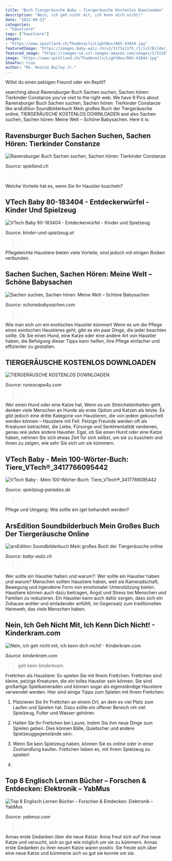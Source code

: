 ```yaml
---
title: "Buch Tiergeräusche Baby ~ Tiergeräusche Kostenlos Downloaden"
description: "Nein, ich geh nicht mit, ich kenn dich nicht!"
date: "2022-09-23"
categories:
- "haustiere"
tags: ["haustiere"]
images:
- "https://www.spielland.ch/Thumbnails/LightBox/RAV-43844.jpg"
featuredImage: "https://images.baby-walz.ch/v2/1175x1175_r1/iv2/Bilder/Artikelbilder/62/61/69/6261698/6261698_01/jpg/ars-edition-mein-grosses-buch-der-tiergeraeusche-p1552248-1.jpg"
featured_image: "https://images-na.ssl-images-amazon.com/images/I/51IAT2as-QL._SS336_.jpg"
image: "https://www.spielland.ch/Thumbnails/LightBox/RAV-43844.jpg"
ShowToc: true
author: "Ms. Rosina Bailey Jr."
---
```



Willst du einen pelzigen Freund oder ein Reptil?

	

		
searching about Ravensburger Buch Sachen suchen, Sachen hören: Tierkinder Constanze you've visit to the right web. We have 8 Pics about Ravensburger Buch Sachen suchen, Sachen hören: Tierkinder Constanze like arsEdition Soundbilderbuch Mein großes Buch der Tiergeräusche online, TIERGERÄUSCHE KOSTENLOS DOWNLOADEN and also Sachen suchen, Sachen hören: Meine Welt – Schöne Babysachen. Here it is:
		
    
## Ravensburger Buch Sachen Suchen, Sachen Hören: Tierkinder Constanze

<img loading=lazy src="https://www.spielland.ch/Thumbnails/LightBox/RAV-43844.jpg" onerror="this.onerror=null;this.src='https://tse4.mm.bing.net/th?id=OIP.e7AQO_WjIIgL4vyNFI1TzAHaFj&amp;pid=15.1';" alt="Ravensburger Buch Sachen suchen, Sachen hören: Tierkinder Constanze">

_Source: spielland.ch_

>. 

	

Welche Vorteile hat es, wenn Sie Ihr Haustier kuscheln?

    
## VTech Baby 80-183404 - Entdeckerwürfel - Kinder Und Spielzeug

<img loading=lazy src="https://images-na.ssl-images-amazon.com/images/I/51IAT2as-QL._SS336_.jpg" onerror="this.onerror=null;this.src='https://tse4.mm.bing.net/th?id=OIP.aIBJlUf8FAicAtT6XqbkTgAAAA&amp;pid=15.1';" alt="VTech Baby 80-183404 - Entdeckerwürfel - Kinder und Spielzeug">

_Source: kinder-und-spielzeug.at_

>. 

	

Pflegeleichte Haustiere bieten viele Vorteile, sind jedoch mit einigen Risiken verbunden.

    
## Sachen Suchen, Sachen Hören: Meine Welt – Schöne Babysachen

<img loading=lazy src="https://schonebabysachen.com/wp-content/uploads/2018/11/100814-3.jpg" onerror="this.onerror=null;this.src='https://tse3.mm.bing.net/th?id=OIP.nhzX-CCLnDkHp9BAeQWE_wAAAA&amp;pid=15.1';" alt="Sachen suchen, Sachen hören: Meine Welt – Schöne Babysachen">

_Source: schonebabysachen.com_

>. 

	

Wie man sich um ein exotisches Haustier kümmert
Wenn es um die Pflege eines exotischen Haustieres geht, gibt es ein paar Dinge, die jeder beachten sollte. Ob Sie einen Hund, eine Katze oder eine andere Art von Haustier haben, die Befolgung dieser Tipps kann helfen, ihre Pflege einfacher und effizienter zu gestalten.

    
## TIERGERÄUSCHE KOSTENLOS DOWNLOADEN

<img loading=lazy src="https://i.ytimg.com/vi/duRDxqZE4Z4/maxresdefault.jpg" onerror="this.onerror=null;this.src='https://tse3.mm.bing.net/th?id=OIP.m8-pJH3ftICFxdecCyEh5wHaEK&amp;pid=15.1';" alt="TIERGERÄUSCHE KOSTENLOS DOWNLOADEN">

_Source: runescape4u.com_

>. 

	

Wer einen Hund oder eine Katze hat,
Wenn es um Streicheleinheiten geht, denken viele Menschen an Hunde als erste Option und Katzen als letzte. Es gibt jedoch eine dritte Kategorie von Haustieren, die von jedem gekuschelt werden können – Haustiere mit Fell. Pelzige Freunde werden oft als Kreaturen betrachtet, die Liebe, Fürsorge und Sentimentalität verdienen, genau wie jedes andere Haustier. Egal, ob Sie einen Hund oder eine Katze haben, nehmen Sie sich etwas Zeit für sich selbst, um sie zu kuscheln und ihnen zu zeigen, wie sehr Sie sich um sie kümmern.

    
## VTech Baby - Mein 100-Wörter-Buch: Tiere_VTech®_3417766095442

<img loading=lazy src="https://spielzeug-paradies.de/332093-home_default/vtech-baby-mein-100-worter-buch-tierevtech3417766095442.jpg" onerror="this.onerror=null;this.src='https://tse4.mm.bing.net/th?id=OIP.V2wBlyW7D8AUkTc9xpwI2gAAAA&amp;pid=15.1';" alt="VTech Baby - Mein 100-Wörter-Buch: Tiere_VTech®_3417766095442">

_Source: spielzeug-paradies.de_

>. 

	

Pflege und Umgang: Wie sollte ein Igel behandelt werden?

    
## ArsEdition Soundbilderbuch Mein Großes Buch Der Tiergeräusche Online

<img loading=lazy src="https://images.baby-walz.ch/v2/1175x1175_r1/iv2/Bilder/Artikelbilder/62/61/69/6261698/6261698_01/jpg/ars-edition-mein-grosses-buch-der-tiergeraeusche-p1552248-1.jpg" onerror="this.onerror=null;this.src='https://tse2.mm.bing.net/th?id=OIP.PNTWzhlwVb2I7Sd3lTIueQHaHa&amp;pid=15.1';" alt="arsEdition Soundbilderbuch Mein großes Buch der Tiergeräusche online">

_Source: baby-walz.ch_

>. 

	

Wer sollte ein Haustier haben und warum?: Wer sollte ein Haustier haben und warum?
Menschen sollten Haustiere haben, weil sie Kameradschaft, Bewegung und irgendeine Form von emotionaler Unterstützung bieten. Haustiere können auch dazu beitragen, Angst und Stress bei Menschen und Familien zu reduzieren. Ein Haustier kann auch dafür sorgen, dass sich ein Zuhause wohler und einladender anfühlt, im Gegensatz zum traditionellen Heimweh, das viele Menschen haben.

    
## Nein, Ich Geh Nicht Mit, Ich Kenn Dich Nicht! - Kinderkram.com

<img loading=lazy src="https://www.kinderkram.com/slir/w700-h700-c1x1/webroot/files/article/images/5999_5926df36b4ab7.jpg" onerror="this.onerror=null;this.src='https://tse4.mm.bing.net/th?id=OIP.6tIdV7MIxFY7rkwUVs-DywHaHa&amp;pid=15.1';" alt="Nein, ich geh nicht mit, ich kenn dich nicht! - Kinderkram.com">

_Source: kinderkram.com_

>geh kenn kinderkram. 

	

Frettchen als Haustiere: So spielen Sie mit Ihrem Frettchen.
Frettchen sind kleine, pelzige Kreaturen, die ein tolles Haustier sein können. Sie sind großartige Spielkameraden und können sogar als eigenständige Haustiere verwendet werden. Hier sind einige Tipps zum Spielen mit Ihrem Frettchen:
1. Platzieren Sie Ihr Frettchen an einem Ort, an dem es viel Platz zum Laufen und Spielen hat. Dazu sollte ein offener Bereich mit viel Spielzeug, Futter und Wasser gehören.

2. Halten Sie Ihr Frettchen bei Laune, indem Sie ihm neue Dinge zum Spielen geben. Dies können Bälle, Quietscher und andere Spielzeuggegenstände sein.

3. Wenn Sie kein Spielzeug haben, können Sie es online oder in einer Zoohandlung kaufen. Frettchen lieben es, mit ihrem Spielzeug zu spielen!

4.

    
## Top 8 Englisch Lernen Bücher – Forschen &amp; Entdecken: Elektronik – YabMus

<img loading=lazy src="https://yabmus.com/wp-content/uploads/images/5157rpqmNmL.jpg" onerror="this.onerror=null;this.src='https://tse4.mm.bing.net/th?id=OIP.65zuyr4nxy3Z13Z_YCaLhwHaHa&amp;pid=15.1';" alt="Top 8 Englisch Lernen Bücher – Forschen &amp; Entdecken: Elektronik – YabMus">

_Source: yabmus.com_

>. 

	

Annas erste Gedanken über die neue Katze: Anna freut sich auf ihre neue Katze und versucht, sich so gut wie möglich um sie zu kümmern.
Annas erste Gedanken zu ihrer neuen Katze waren positiv. Sie freute sich über eine neue Katze und kümmerte sich so gut sie konnte um sie.

